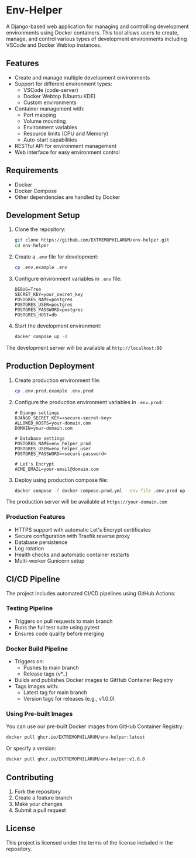 # Env-Helper

A Django-based web application for managing and controlling development environments using Docker containers. This tool allows users to create, manage, and control various types of development environments including VSCode and Docker Webtop instances.

## Features

- Create and manage multiple development environments
- Support for different environment types:
  - VSCode (code-server)
  - Docker Webtop (Ubuntu KDE)
  - Custom environments
- Container management with:
  - Port mapping
  - Volume mounting
  - Environment variables
  - Resource limits (CPU and Memory)
  - Auto-start capabilities
- RESTful API for environment management
- Web interface for easy environment control

## Requirements

- Docker
- Docker Compose
- Other dependencies are handled by Docker

## Development Setup

1. Clone the repository:
   ```bash
   git clone https://github.com/EXTREMOPHILARUM/env-helper.git
   cd env-helper
   ```

2. Create a `.env` file for development:
   ```bash
   cp .env.example .env
   ```

3. Configure environment variables in `.env` file:
   ```
   DEBUG=True
   SECRET_KEY=your_secret_key
   POSTGRES_NAME=postgres
   POSTGRES_USER=postgres
   POSTGRES_PASSWORD=postgres
   POSTGRES_HOST=db
   ```

4. Start the development environment:
   ```bash
   docker compose up -d
   ```

The development server will be available at `http://localhost:80`

## Production Deployment

1. Create production environment file:
   ```bash
   cp .env.prod.example .env.prod
   ```

2. Configure the production environment variables in `.env.prod`:
   ```
   # Django settings
   DJANGO_SECRET_KEY=<secure-secret-key>
   ALLOWED_HOSTS=your-domain.com
   DOMAIN=your-domain.com

   # Database settings
   POSTGRES_NAME=env_helper_prod
   POSTGRES_USER=env_helper_user
   POSTGRES_PASSWORD=<secure-password>

   # Let's Encrypt
   ACME_EMAIL=your-email@domain.com
   ```

3. Deploy using production compose file:
   ```bash
   docker compose -f docker-compose.prod.yml --env-file .env.prod up -d
   ```

The production server will be available at `https://your-domain.com`

### Production Features
- HTTPS support with automatic Let's Encrypt certificates
- Secure configuration with Traefik reverse proxy
- Database persistence
- Log rotation
- Health checks and automatic container restarts
- Multi-worker Gunicorn setup

## CI/CD Pipeline

The project includes automated CI/CD pipelines using GitHub Actions:

### Testing Pipeline
- Triggers on pull requests to main branch
- Runs the full test suite using pytest
- Ensures code quality before merging

### Docker Build Pipeline
- Triggers on:
  - Pushes to main branch
  - Release tags (v*.*.*)
- Builds and publishes Docker images to GitHub Container Registry
- Tags images with:
  - Latest tag for main branch
  - Version tags for releases (e.g., v1.0.0)

### Using Pre-built Images

You can use our pre-built Docker images from GitHub Container Registry:
```bash
docker pull ghcr.io/EXTREMOPHILARUM/env-helper:latest
```

Or specify a version:
```bash
docker pull ghcr.io/EXTREMOPHILARUM/env-helper:v1.0.0
```

## Contributing

1. Fork the repository
2. Create a feature branch
3. Make your changes
4. Submit a pull request

## License

This project is licensed under the terms of the license included in the repository.
